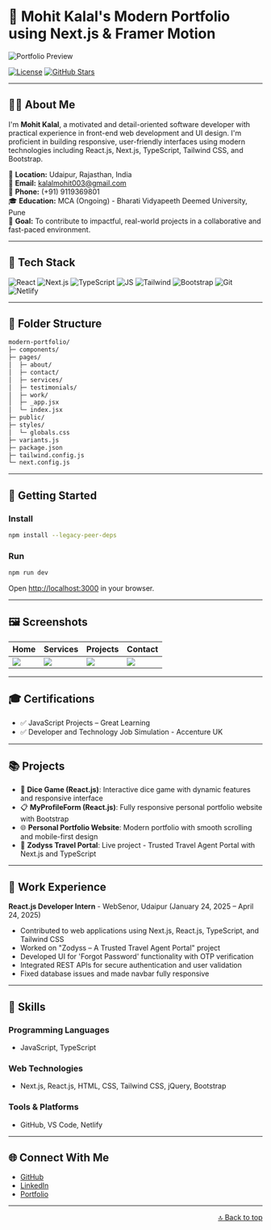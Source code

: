 <a name="readme-top"></a>

# 💼 Mohit Kalal's Modern Portfolio using Next.js & Framer Motion

![Portfolio Preview](./.github/images/img_main.png "Modern Portfolio")

[![License](https://img.shields.io/github/license/mohitkalal/modern-portfolio?style=flat-square)](https://github.com/mohitkalal/modern-portfolio/blob/main/LICENSE)
[![GitHub Stars](https://img.shields.io/github/stars/mohitkalal/modern-portfolio?style=social)](https://github.com/mohitkalal/modern-portfolio/stargazers)

---

## 👨‍💻 About Me

I'm **Mohit Kalal**, a motivated and detail-oriented software developer with practical experience in front-end web development and UI design. I'm proficient in building responsive, user-friendly interfaces using modern technologies including React.js, Next.js, TypeScript, Tailwind CSS, and Bootstrap.

📍 **Location:** Udaipur, Rajasthan, India  
📧 **Email:** kalalmohit003@gmail.com  
📱 **Phone:** (+91) 9119369801  
🎓 **Education:** MCA (Ongoing) - Bharati Vidyapeeth Deemed University, Pune  
🎯 **Goal:** To contribute to impactful, real-world projects in a collaborative and fast-paced environment.

---

## 🧰 Tech Stack

![React](https://skillicons.dev/icons?i=react)
![Next.js](https://skillicons.dev/icons?i=next)
![TypeScript](https://skillicons.dev/icons?i=typescript)
![JS](https://skillicons.dev/icons?i=js)
![Tailwind](https://skillicons.dev/icons?i=tailwind)
![Bootstrap](https://skillicons.dev/icons?i=bootstrap)
![Git](https://skillicons.dev/icons?i=git)
![Netlify](https://skillicons.dev/icons?i=netlify)

---

## 📁 Folder Structure

```bash
modern-portfolio/
├─ components/
├─ pages/
│  ├─ about/
│  ├─ contact/
│  ├─ services/
│  ├─ testimonials/
│  ├─ work/
│  ├─ _app.jsx
│  └─ index.jsx
├─ public/
├─ styles/
│  └─ globals.css
├─ variants.js
├─ package.json
├─ tailwind.config.js
└─ next.config.js
```

---

## 🚀 Getting Started

### Install

```bash
npm install --legacy-peer-deps
```

### Run

```bash
npm run dev
```

Open [http://localhost:3000](http://localhost:3000) in your browser.

---

## 🖼️ Screenshots

| Home | Services | Projects | Contact |
|------|----------|----------|---------|
| ![](/.github/images/img1.png) | ![](/.github/images/img2.png) | ![](/.github/images/img3.png) | ![](/.github/images/img4.png) |

---

## 🎓 Certifications

- ✅ JavaScript Projects – Great Learning
- ✅ Developer and Technology Job Simulation - Accenture UK

---

## 📚 Projects

- 🎲 **Dice Game (React.js)**: Interactive dice game with dynamic features and responsive interface
- 📋 **MyProfileForm (React.js)**: Fully responsive personal portfolio website with Bootstrap
- 🌐 **Personal Portfolio Website**: Modern portfolio with smooth scrolling and mobile-first design
- 🏨 **Zodyss Travel Portal**: Live project - Trusted Travel Agent Portal with Next.js and TypeScript

---

## 💼 Work Experience

**React.js Developer Intern** - WebSenor, Udaipur (January 24, 2025 – April 24, 2025)
- Contributed to web applications using Next.js, React.js, TypeScript, and Tailwind CSS
- Worked on "Zodyss – A Trusted Travel Agent Portal" project
- Developed UI for 'Forgot Password' functionality with OTP verification
- Integrated REST APIs for secure authentication and user validation
- Fixed database issues and made navbar fully responsive

---

## 🧠 Skills

### Programming Languages
- JavaScript, TypeScript

### Web Technologies
- Next.js, React.js, HTML, CSS, Tailwind CSS, jQuery, Bootstrap

### Tools & Platforms
- GitHub, VS Code, Netlify

---

## 🌐 Connect With Me

- [GitHub](https://github.com/mohitkalal)
- [LinkedIn](https://linkedin.com/in/mohitkalal)
- [Portfolio](https://mohitkalal.dev)

---

<p align="right"><a href="#readme-top">🔝 Back to top</a></p>
